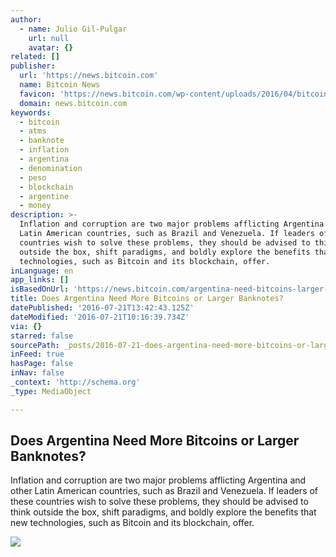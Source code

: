 ```yaml
---
author:
  - name: Julio Gil-Pulgar
    url: null
    avatar: {}
related: []
publisher:
  url: 'https://news.bitcoin.com'
  name: Bitcoin News
  favicon: 'https://news.bitcoin.com/wp-content/uploads/2016/04/bitcoin_fav.png'
  domain: news.bitcoin.com
keywords:
  - bitcoin
  - atms
  - banknote
  - inflation
  - argentina
  - denomination
  - peso
  - blockchain
  - argentine
  - money
description: >-
  Inflation and corruption are two major problems afflicting Argentina and other
  Latin American countries, such as Brazil and Venezuela. If leaders of these
  countries wish to solve these problems, they should be advised to think
  outside the box, shift paradigms, and boldly explore the benefits that new
  technologies, such as Bitcoin and its blockchain, offer.
inLanguage: en
app_links: []
isBasedOnUrl: 'https://news.bitcoin.com/argentina-need-bitcoins-larger-banknotes/'
title: Does Argentina Need More Bitcoins or Larger Banknotes?
datePublished: '2016-07-21T13:42:43.125Z'
dateModified: '2016-07-21T10:16:39.734Z'
via: {}
starred: false
sourcePath: _posts/2016-07-21-does-argentina-need-more-bitcoins-or-larger-banknotes.md
inFeed: true
hasPage: false
inNav: false
_context: 'http://schema.org'
_type: MediaObject

---
```

<article style=""><h1>Does Argentina Need More Bitcoins or Larger Banknotes?</h1><p>Inflation and corruption are two major problems afflicting Argentina and other Latin American countries, such as Brazil and Venezuela. If leaders of these countries wish to solve these problems, they should be advised to think outside the box, shift paradigms, and boldly explore the benefits that new technologies, such as Bitcoin and its blockchain, offer.</p><img src="https://news.bitcoin.com/wp-content/uploads/2016/07/pesos-500.jpg" /></article>